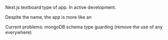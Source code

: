 Next.js textboard type of app. In active development.

Despite the name, the app is more like an 

Current problems:
mongoDB schema type guarding (remove the use of any everywhere)